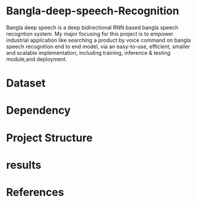 # Bangla-deep-speech-Recognition
Bangla deep speech is a deep bidirectional RNN based bangla speech recogntion system.
My major focusing for this project is to empower industrial application like searching a product by voice command on bangla speech recognition  end to end model, via an easy-to-use, efficient, smaller and scalable implementation, including training, inference & testing module,and deployment.

# Dataset  

# Dependency 

# Project Structure

# results  

# References
